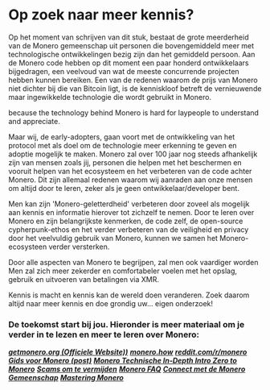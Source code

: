 # Op zoek naar meer kennis? 

Op het moment van schrijven van dit stuk, bestaat de grote meerderheid van de Monero gemeenschap uit personen die bovengemiddeld meer met technologische ontwikkelingen bezig zijn dan het gemiddeld persoon. Aan de Monero code hebben op dit moment een paar honderd ontwikkelaars bijgedragen, een veelvoud van wat de meeste concurrende projecten hebben kunnen bereiken.
Een van de redenen waarom de prijs van Monero niet dichter bij die van Bitcoin ligt, is de kenniskloof betreft de vernieuwende maar ingewikkelde technologie die wordt gebruikt in Monero.

because the technology behind Monero is hard for laypeople to understand and appreciate. 

Maar wij, de early-adopters, gaan voort met de ontwikkeling van het protocol met als doel om de technologie meer erkenning te geven en adoptie  mogelijk te maken. Monero zal over 100 jaar nog steeds afhankelijk zijn van mensen zoals jij, personen die helpen met het beschermen en vooruit helpen van het ecosysteem en het verbeteren van de code achter Monero. 
Dit zijn allemaal redenen waarom wij aanraden aan onze mensen om altijd door te leren, zeker als je geen ontwikkelaar/developer bent.

Men kan zijn 'Monero-geletterdheid' verbeteren door zoveel als mogelijk aan kennis en informatie hierover tot zichzelf te nemen.
Door te leren over Monero en zijn belangrijkste kenmerken, de code zelf, de open-source cypherpunk-ethos en het verder verbeteren van de veiligheid en privacy door het veelvuldig gebruik van Monero, kunnen we samen het Monero-ecosysteen verder versterken.

Door alle aspecten van Monero te begrijpen, zal men ook vaardiger worden 
Men zal zich meer zekerder en comfortabeler voelen met het opslag, gebruik en uitvoeren van betalingen via XMR.

Kennis is macht en kennis kan de wereld doen veranderen. Zoek daarom altijd naar meer kennis en doe grondig uw... eigen onderzoek!

### De toekomst start bij jou. Hieronder is  meer materiaal om je verder in te lezen en meer te leren over Monero: 

**_[getmonero.org (Officiele Website))](https://getmonero.org/)_**
**_[monero.how](https://www.monero.how/)_**
**_[reddit.com/r/monero](https://www.reddit.com/r/Monero/)_**
**_[Gids voor Monero (post)](https://www.reddit.com/r/CryptoCurrency/comments/7ra409/your_guide_to_monero_and_why_it_has_great/)_**
**_[Monero Technische In-Depth Intro ](https://steemit.com/monero/@sgp/7yjqso-a-monero-introduction-for-beginners)_**
**_[Zero to Monero](https://www.getmonero.org/library/Zero-to-Monero-1-0-0.pdf)_**
**_[Scams om te vermijden](https://www.reddit.com/r/Monero/wiki/avoid)_**
**_[Monero FAQ](https://ww.getmonero.org/get-started/faq/)_**
**_[Connect met de Monero Gemeenschap](https://getmonero.org/community/hangouts/)_**
**_[Mastering Monero](https://masteringmonero.com/)_**
